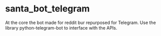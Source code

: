 # santa_bot_telegram

At the core the bot made for reddit bur repurposed for Telegram.
Use the library python-telegram-bot to interface with the APIs.
